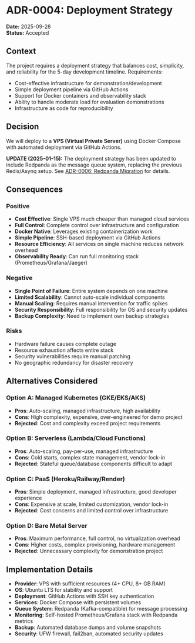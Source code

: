 # ADR-0004: Deployment Strategy

**Date:** 2025-09-28  
**Status:** Accepted  

## Context

The project requires a deployment strategy that balances cost, simplicity, and reliability for the 5-day development timeline. Requirements:
- Cost-effective infrastructure for demonstration/development
- Simple deployment pipeline via GitHub Actions
- Support for Docker containers and observability stack
- Ability to handle moderate load for evaluation demonstrations
- Infrastructure as code for reproducibility

## Decision

We will deploy to a **VPS (Virtual Private Server)** using Docker Compose with automated deployment via GitHub Actions.

**UPDATE (2025-01-15):** The deployment strategy has been updated to include Redpanda as the message queue system, replacing the previous Redis/Asynq setup. See [ADR-0006: Redpanda Migration](0006-redpanda-migration.md) for details.

## Consequences

### Positive
- **Cost Effective**: Single VPS much cheaper than managed cloud services
- **Full Control**: Complete control over infrastructure and configuration  
- **Docker Native**: Leverages existing containerization work
- **Simple Pipeline**: SSH-based deployment via GitHub Actions
- **Resource Efficiency**: All services on single machine reduces network overhead
- **Observability Ready**: Can run full monitoring stack (Prometheus/Grafana/Jaeger)

### Negative  
- **Single Point of Failure**: Entire system depends on one machine
- **Limited Scalability**: Cannot auto-scale individual components
- **Manual Scaling**: Requires manual intervention for traffic spikes
- **Security Responsibility**: Full responsibility for OS and security updates
- **Backup Complexity**: Need to implement own backup strategies

### Risks
- Hardware failure causes complete outage
- Resource exhaustion affects entire stack
- Security vulnerabilities require manual patching
- No geographic redundancy for disaster recovery

## Alternatives Considered

### Option A: Managed Kubernetes (GKE/EKS/AKS)
- **Pros**: Auto-scaling, managed infrastructure, high availability
- **Cons**: High complexity, expensive, over-engineered for demo project
- **Rejected**: Cost and complexity exceed project requirements

### Option B: Serverless (Lambda/Cloud Functions)
- **Pros**: Auto-scaling, pay-per-use, managed infrastructure
- **Cons**: Cold starts, complex state management, vendor lock-in
- **Rejected**: Stateful queue/database components difficult to adapt

### Option C: PaaS (Heroku/Railway/Render)
- **Pros**: Simple deployment, managed infrastructure, good developer experience
- **Cons**: Expensive at scale, limited customization, vendor lock-in
- **Rejected**: Cost concerns and limited control over infrastructure

### Option D: Bare Metal Server
- **Pros**: Maximum performance, full control, no virtualization overhead
- **Cons**: Higher costs, complex provisioning, hardware management
- **Rejected**: Unnecessary complexity for demonstration project

## Implementation Details

- **Provider**: VPS with sufficient resources (4+ CPU, 8+ GB RAM)
- **OS**: Ubuntu LTS for stability and support
- **Deployment**: GitHub Actions with SSH key authentication
- **Services**: Docker Compose with persistent volumes
- **Queue System**: Redpanda (Kafka-compatible) for message processing
- **Monitoring**: Self-hosted Prometheus/Grafana stack with Redpanda metrics
- **Backup**: Automated database dumps and volume snapshots
- **Security**: UFW firewall, fail2ban, automated security updates
